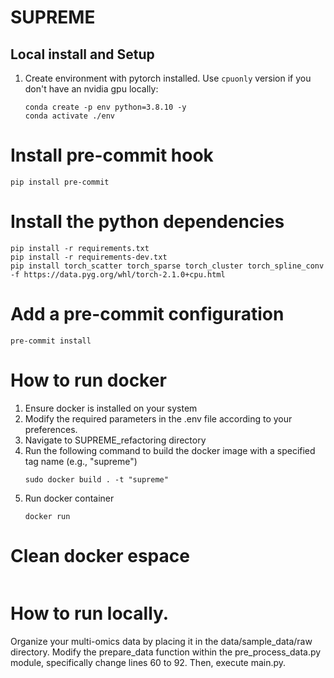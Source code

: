 # SUPREME

## Local install and Setup

1. Create environment with pytorch installed. Use `cpuonly` version if you don't have an nvidia gpu locally:

   ```shell script
   conda create -p env python=3.8.10 -y
   conda activate ./env
   ```

# Install pre-commit hook

   ```shell script
   pip install pre-commit
   ```

# Install the python dependencies

   ```shell script
   pip install -r requirements.txt
   pip install -r requirements-dev.txt
   pip install torch_scatter torch_sparse torch_cluster torch_spline_conv -f https://data.pyg.org/whl/torch-2.1.0+cpu.html
   ```


# Add a pre-commit configuration
   ```shell script
   pre-commit install
   ```

# How to run docker
1. Ensure docker is installed on your system
2. Modify the required parameters in the .env file according to your preferences.
3. Navigate to SUPREME_refactoring directory
4. Run the following command to build the docker image with a specified tag name (e.g., "supreme")
   ```
   sudo docker build . -t "supreme"
   ```
5. Run docker container
   ```
   docker run
   ```

# Clean docker espace 
   ```sudo docker container prune -f && sudo docker image prune -f && sudo docker system prune -a
   ```

# How to run locally.
Organize your multi-omics data by placing it in the data/sample_data/raw directory. Modify the prepare_data function within the pre_process_data.py module, specifically change lines 60 to 92. Then, execute main.py.
